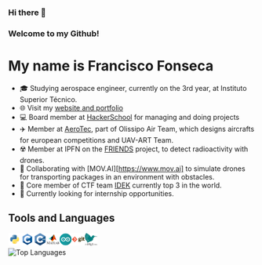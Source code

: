 ### Hi there 👋

<!--
**franfrancisco9/franfrancisco9** is a ✨ _special_ ✨ repository because its `README.md` (this file) appears on your GitHub profile.

Here are some ideas to get you started:

- 🔭 I’m currently working on ...
- 🌱 I’m currently learning ...
- 👯 I’m looking to collaborate on ...
- 🤔 I’m looking for help with ...
- 💬 Ask me about ...
- 📫 How to reach me: ...
- 😄 Pronouns: ...
- ⚡ Fun fact: ...
-->
### Welcome to my Github!
# My name is Francisco Fonseca

- 🎓 Studying aerospace engineer, currently on the 3rd year, at Instituto Superior Técnico.
- 🌐 Visit my [website and portfolio][website]
- 💻 Board member at [HackerSchool][hs] for managing and doing projects
- ✈️ Member at [AeroTec][aerotec], part of Olissipo Air Team, which designs aircrafts for european competitions and UAV-ART Team.
- ☢️ Member at  IPFN on the [FRIENDS][friends] project, to detect radioactivity with drones.
-  🤖 Collaborating with [MOV.AI][https://www.mov.ai] to simulate drones for transporting packages in an environment with obstacles.
- 🚩 Core member of CTF team [IDEK][idek] currently top 3 in the world.
- 👀 Currently looking for internship opportunities. 



## Tools and Languages
[<img align="left" alt="Python" width="26px" src="https://raw.githubusercontent.com/github/explore/80688e429a7d4ef2fca1e82350fe8e3517d3494d/topics/python/python.png" />][github]
[<img align="left" alt="C" width="26px" src="https://raw.githubusercontent.com/github/explore/80688e429a7d4ef2fca1e82350fe8e3517d3494d/topics/c/c.png" />][github]
[<img align="left" alt="C++" width="26px" src="https://raw.githubusercontent.com/github/explore/180320cffc25f4ed1bbdfd33d4db3a66eeeeb358/topics/cpp/cpp.png" />][github]
[<img align="left" alt="MATLAB" width="26px" src="https://raw.githubusercontent.com/github/explore/80688e429a7d4ef2fca1e82350fe8e3517d3494d/topics/matlab/matlab.png" />][github]
[<img align="left" alt="Arduino" width="26px" src="https://raw.githubusercontent.com/github/explore/80688e429a7d4ef2fca1e82350fe8e3517d3494d/topics/arduino/arduino.png" />][github]
[<img align="left" alt="Git" width="26px" src="https://raw.githubusercontent.com/github/explore/80688e429a7d4ef2fca1e82350fe8e3517d3494d/topics/git/git.png" />][github]
[<img align="left" alt="LATEX" width="26px" src="https://raw.githubusercontent.com/github/explore/80688e429a7d4ef2fca1e82350fe8e3517d3494d/topics/latex/latex.png" />][github]

<br />


<!--
![GitHub Stats](https://github-readme-stats.vercel.app/api?username=franfrancisco9&show_icons=true&bg_color=30,e96443,904e95&title_color=fff&text_color=fff&icon_color=fff&count_private=true)
-->
![Top Languages](https://github-readme-stats.vercel.app/api/top-langs/?username=franfrancisco9&theme=nord&count_private=true)

[mov]: https://www.mov.ai.com
[friends]: https://www.ipfn.tecnico.ulisboa.pt/FRIENDS/
[aerotec]: https://aerotec.pt
[hs]: https://github.com/HackerSchool
[idek]: https://www.idek.team
[linkedin]: https://www.linkedin.com/in/francisco-fonseca-2309331b6/
[github]: https://github.com/franfrancisco9
[website]: https://www.ffengineeringsolutions.com
